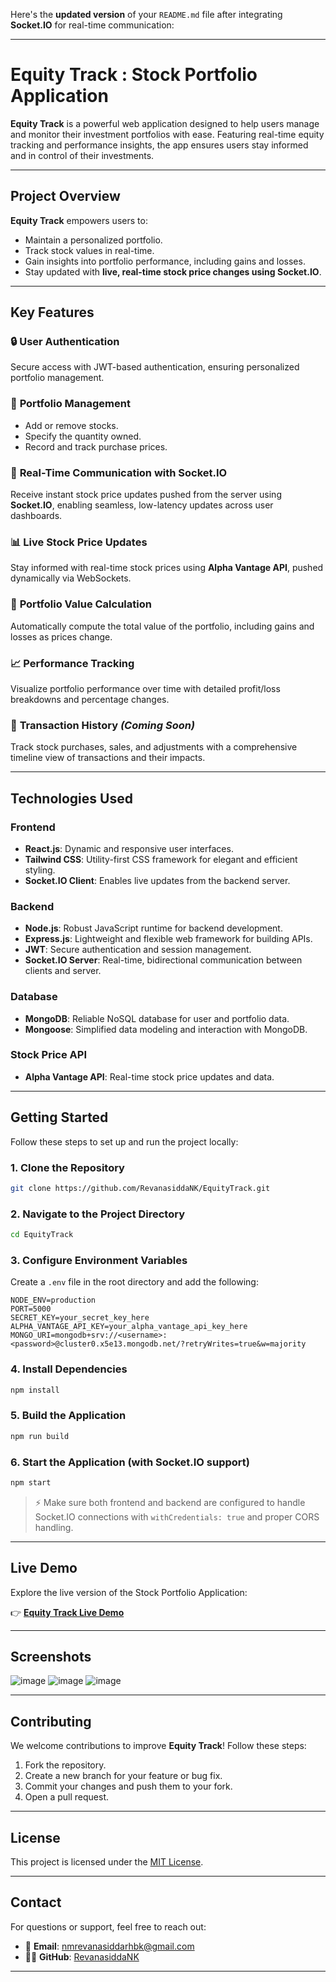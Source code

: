Here's the **updated version** of your `README.md` file after integrating **Socket.IO** for real-time communication:

---

# Equity Track : Stock Portfolio Application

**Equity Track** is a powerful web application designed to help users manage and monitor their investment portfolios with ease. Featuring real-time equity tracking and performance insights, the app ensures users stay informed and in control of their investments.

---

## Project Overview

**Equity Track** empowers users to:

* Maintain a personalized portfolio.
* Track stock values in real-time.
* Gain insights into portfolio performance, including gains and losses.
* Stay updated with **live, real-time stock price changes using Socket.IO**.

---

## Key Features

### 🔒 **User Authentication**

Secure access with JWT-based authentication, ensuring personalized portfolio management.

### 💼 **Portfolio Management**

* Add or remove stocks.
* Specify the quantity owned.
* Record and track purchase prices.

### 📡 **Real-Time Communication with Socket.IO**

Receive instant stock price updates pushed from the server using **Socket.IO**, enabling seamless, low-latency updates across user dashboards.

### 📊 **Live Stock Price Updates**

Stay informed with real-time stock prices using **Alpha Vantage API**, pushed dynamically via WebSockets.

### 🧮 **Portfolio Value Calculation**

Automatically compute the total value of the portfolio, including gains and losses as prices change.

### 📈 **Performance Tracking**

Visualize portfolio performance over time with detailed profit/loss breakdowns and percentage changes.

### 📅 **Transaction History** *(Coming Soon)*

Track stock purchases, sales, and adjustments with a comprehensive timeline view of transactions and their impacts.

---

## Technologies Used

### **Frontend**

* **React.js**: Dynamic and responsive user interfaces.
* **Tailwind CSS**: Utility-first CSS framework for elegant and efficient styling.
* **Socket.IO Client**: Enables live updates from the backend server.

### **Backend**

* **Node.js**: Robust JavaScript runtime for backend development.
* **Express.js**: Lightweight and flexible web framework for building APIs.
* **JWT**: Secure authentication and session management.
* **Socket.IO Server**: Real-time, bidirectional communication between clients and server.

### **Database**

* **MongoDB**: Reliable NoSQL database for user and portfolio data.
* **Mongoose**: Simplified data modeling and interaction with MongoDB.

### **Stock Price API**

* **Alpha Vantage API**: Real-time stock price updates and data.

---

## Getting Started

Follow these steps to set up and run the project locally:

### 1. Clone the Repository

```bash
git clone https://github.com/RevanasiddaNK/EquityTrack.git
```

### 2. Navigate to the Project Directory

```bash
cd EquityTrack
```

### 3. Configure Environment Variables

Create a `.env` file in the root directory and add the following:

```env
NODE_ENV=production
PORT=5000
SECRET_KEY=your_secret_key_here
ALPHA_VANTAGE_API_KEY=your_alpha_vantage_api_key_here
MONGO_URI=mongodb+srv://<username>:<password>@cluster0.x5e13.mongodb.net/?retryWrites=true&w=majority
```

### 4. Install Dependencies

```bash
npm install
```

### 5. Build the Application

```bash
npm run build
```

### 6. Start the Application (with Socket.IO support)

```bash
npm start
```

> ⚡ Make sure both frontend and backend are configured to handle Socket.IO connections with `withCredentials: true` and proper CORS handling.

---

## Live Demo

Explore the live version of the Stock Portfolio Application:

👉 [**Equity Track Live Demo**](https://equitytrack.onrender.com)

---

## Screenshots

![image](https://github.com/user-attachments/assets/5a027610-4d8f-4c0c-8599-4bc0cc82d027)
![image](https://github.com/user-attachments/assets/1efc93b9-586e-4f56-b0fa-aea3b75f0628)
![image](https://github.com/user-attachments/assets/68b67dcd-9413-46c7-b1ba-dc07dd3af8b2)

---

## Contributing

We welcome contributions to improve **Equity Track**! Follow these steps:

1. Fork the repository.
2. Create a new branch for your feature or bug fix.
3. Commit your changes and push them to your fork.
4. Open a pull request.

---

## License

This project is licensed under the [MIT License](LICENSE).

---

## Contact

For questions or support, feel free to reach out:

* 📧 **Email**: [nmrevanasiddarhbk@gmail.com](mailto:nmrevanasiddarhbk@gmail.com)
* 🧑‍💻 **GitHub**: [RevanasiddaNK](https://github.com/RevanasiddaNK)

---
